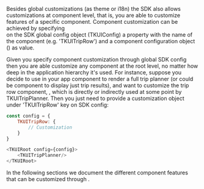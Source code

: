 Besides global customizations (as theme or i18n) the SDK also allows customizations at component level, that is, 
you are able to customize features of a specific component. Component customization can be achieved by specifying  
on the SDK global config object (TKUIConfig) a property with the name of the component (e.g. 'TKUITripRow') and a 
component configuration object ([](TKComponentConfig)) as value.

Given you specify component customization through global SDK config then you are able customize any component at the root 
level, no matter how deep in the application hierarchy it's used. For instance, suppose you decide to use in your app 
[](TKUITripPlanner) component to render a full trip planner (or could be [](TKUIResultsView) component to display 
just trip results), and want to customize the trip row component, [](TKUITripRow), which is 
directly or indirectly used at some point by TKUITripPlanner. Then you just need to provide a customization object under 
'TKUITripRow' key on SDK config:

```js static
const config = {
    TKUITripRow: {
        // Customization
    }
}

<TKUIRoot config={config}>
    <TKUITripPlanner/>
</TKUIRoot>
```


In the following sections we document the different component features that can be customized through [](TKComponentConfig).